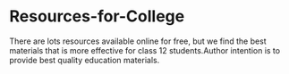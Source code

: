 # Resources-for-College


There are lots resources available online for free, but we find the best materials that is more effective for class 12 students.Author intention is to provide best quality education materials.

